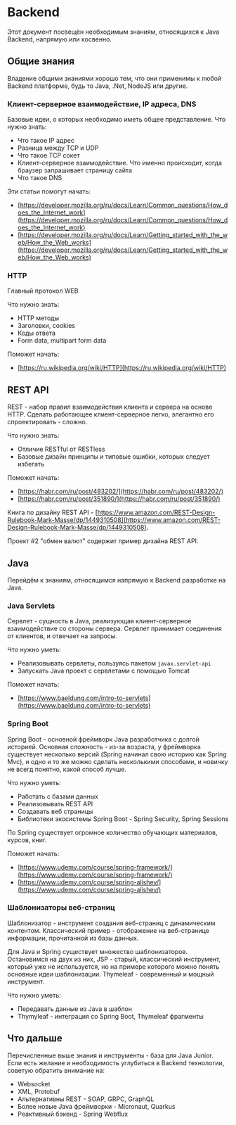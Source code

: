 # Backend

Этот документ посвещён необходимым знаниям, относящихся к Java Backend, напрямую или косвенно.

## Общие знания

Владение общими знаниями хорошо тем, что они применимы к любой Backend платформе, будь то Java, .Net, NodeJS или другие.

### Клиент-серверное взаимодействие, IP адреса, DNS

Базовые идеи, о которых необходимо иметь общее представление. Что нужно знать:
- Что такое IP адрес
- Разница между TCP и UDP
- Что такое TCP сокет
- Клиент-серверное взаимодействие. Что именно происходит, когда браузер запрашивает страницу сайта
- Что такое DNS

Эти статьи помогут начать:
- [https://developer.mozilla.org/ru/docs/Learn/Common_questions/How_does_the_Internet_work](https://developer.mozilla.org/ru/docs/Learn/Common_questions/How_does_the_Internet_work)
- [https://developer.mozilla.org/ru/docs/Learn/Getting_started_with_the_web/How_the_Web_works](https://developer.mozilla.org/ru/docs/Learn/Getting_started_with_the_web/How_the_Web_works)

### HTTP

Главный протокол WEB

Что нужно знать:
- HTTP методы
- Заголовки, cookies
- Коды ответа
- Form data, multipart form data

Поможет начать:
- [https://ru.wikipedia.org/wiki/HTTP](https://ru.wikipedia.org/wiki/HTTP)

## REST API

REST - набор правил взаимодействия клиента и сервера на основе HTTP. Сделать работающее клиент-серверное легко, элегантно его спроектировать - сложно. 

Что нужно знать:
- Отличие RESTful от RESTless
- Базовые дизайн принципы и типовые ошибки, которых следует избегать

Поможет начать:
- [https://habr.com/ru/post/483202/](https://habr.com/ru/post/483202/)
- [https://habr.com/ru/post/351890/](https://habr.com/ru/post/351890/)

Книга по дизайну REST API - [https://www.amazon.com/REST-Design-Rulebook-Mark-Masse/dp/1449310508](https://www.amazon.com/REST-Design-Rulebook-Mark-Masse/dp/1449310508).

Проект #2 "обмен валют" содержит пример дизайна REST API.

## Java

Перейдём к знаниям, относящимся напрямую к Backend разработке на Java.

### Java Servlets

Сервлет - сущность в Java, реализующая клиент-серверное взаимодействие со стороны сервера. Сервлет принимает соединения от клиентов, и отвечает на запросы.

Что нужно уметь:
- Реализовывать сервлеты, пользуясь пакетом `javax.servlet-api`
- Запускать Java проект с сервлетами с помощью Tomcat

Поможет начать:
- [https://www.baeldung.com/intro-to-servlets](https://www.baeldung.com/intro-to-servlets)

### Spring Boot

Spring Boot - основной фреймворк Java разработчика с долгой историей. Основная сложность - из-за возраста, у фреймворка существует несколько версий (Spring начинал свою историю как Spring Mvc), и одно и то же можно сделать несколькими способами, и новичку не всегд понятно, какой способ лучше.

Что нужно уметь:
- Работать с базами данных
- Реализовывать REST API
- Создавать веб страницы
- Библиотеки экосистемы Spring Boot - Spring Security, Spring Sessions

По Spring существует огромное количество обучающих материалов, курсов, книг.

Поможет начать:
- [https://www.udemy.com/course/spring-framework/](https://www.udemy.com/course/spring-framework/)
- [https://www.udemy.com/course/spring-alishev/](https://www.udemy.com/course/spring-alishev/)

### Шаблонизаторы веб-страниц

Шаблонизатор - инструмент создания веб-страниц с динамическим контентом. Классический пример - отображение на веб-странице информации, прочитанной из базы данных.

Для Java и Spring существует множество шаблонизаторов. Остановимся на двух из них, JSP - старый, классический инструмент, который уже не используется, но на примере которого можно понять основные идеи шаблонизации. Thymeleaf - современный и мощный инструмент. 

Что нужно уметь:
- Передавать данные из Java в шаблон
- Thymyleaf - интеграция со Spring Boot, Thymeleaf фрагменты

## Что дальше

Перечисленные выше знания и инструменты - база для Java Junior. Если есть желание и необходимость углубиться в Backend технологии, советую обратить внимание на:
- Websocket
- XML, Protobuf
- Альтернативны REST - SOAP, GRPC, GraphQL
- Более новые Java фреймворки - Micronaut, Quarkus
- Реактивный бэкенд - Spring Webflux

